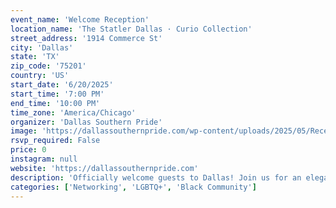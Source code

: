 ```yaml
---
event_name: 'Welcome Reception'
location_name: 'The Statler Dallas · Curio Collection'
street_address: '1914 Commerce St'
city: 'Dallas'
state: 'TX'
zip_code: '75201'
country: 'US'
start_date: '6/20/2025'
start_time: '7:00 PM'
end_time: '10:00 PM'
time_zone: 'America/Chicago'
organizer: 'Dallas Southern Pride'
image: 'https://dallassouthernpride.com/wp-content/uploads/2025/05/Reception-Flyer.png'
rsvp_required: False
price: 0
instagram: null
website: 'https://dallassouthernpride.com'
description: 'Officially welcome guests to Dallas! Join us for an elegant reception with music, cocktails, and lite bites. A perfect start to your Friday night and a chance to connect before the parties begin.'
categories: ['Networking', 'LGBTQ+', 'Black Community']
---
```

